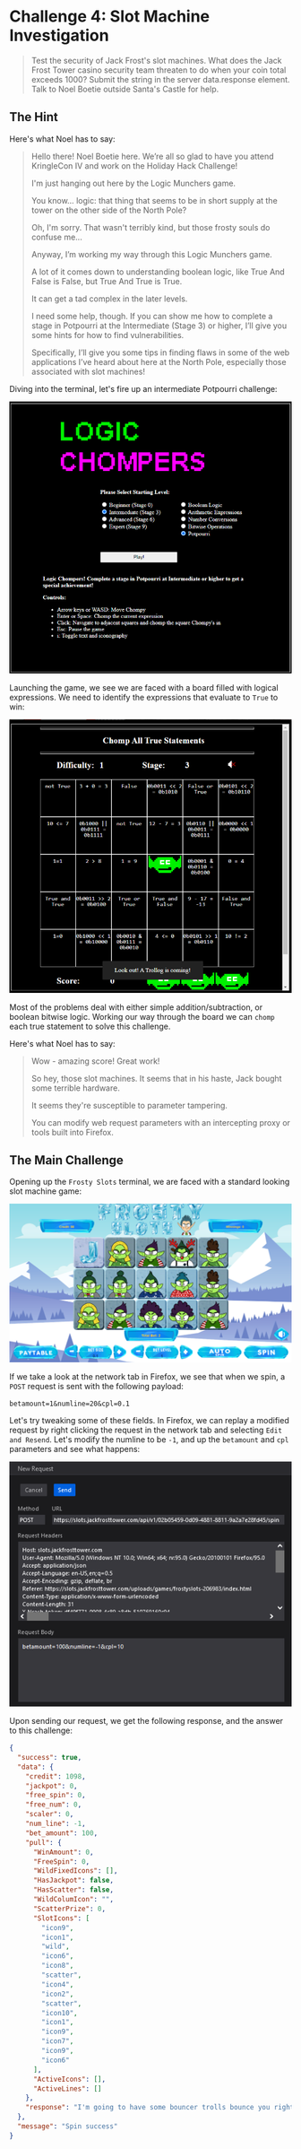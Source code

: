 # Challenge 4: Slot Machine Investigation

> Test the security of Jack Frost's slot machines. What does the Jack Frost Tower casino security team threaten to do when your coin total exceeds 1000? Submit the string in the server data.response element. Talk to Noel Boetie outside Santa's Castle for help.

## The Hint

Here's what Noel has to say:
 
> Hello there! Noel Boetie here. We’re all so glad to have you attend KringleCon IV and work on the Holiday Hack Challenge!
> 
> I'm just hanging out here by the Logic Munchers game.
> 
> You know… logic: that thing that seems to be in short supply at the tower on the other side of the North Pole?
> 
> Oh, I'm sorry. That wasn't terribly kind, but those frosty souls do confuse me...
> 
> Anyway, I’m working my way through this Logic Munchers game.
> 
> A lot of it comes down to understanding boolean logic, like True And False is False, but True And True is True.
> 
> It can get a tad complex in the later levels.
> 
> I need some help, though. If you can show me how to complete a stage in Potpourri at the Intermediate (Stage 3) or higher, I’ll give you some hints for how to find vulnerabilities.
> 
> Specifically, I’ll give you some tips in finding flaws in some of the web applications I’ve heard about here at the North Pole, especially those associated with slot machines!

Diving into the terminal, let's fire up an intermediate Potpourri challenge:

![Logic Chompers](LogicChompers.png)

Launching the game, we see we are faced with a board filled with logical expressions.  We need to identify the expressions that evaluate to `True` to win:

![Logic Chompers Gameplay](LogicChompers2.png)

Most of the problems deal with either simple addition/subtraction, or boolean bitwise logic.  Working our way through the board we can `chomp` each true statement to solve this challenge.

Here's what Noel has to say:

> Wow - amazing score! Great work!
> 
> So hey, those slot machines. It seems that in his haste, Jack bought some terrible hardware.
> 
> It seems they're susceptible to parameter tampering.
> 
> You can modify web request parameters with an intercepting proxy or tools built into Firefox.

## The Main Challenge

Opening up the `Frosty Slots` terminal, we are faced with a standard looking slot machine game:

![Frosty Slots](FrostySlots.png)

If we take a look at the network tab in Firefox, we see that when we spin, a `POST` request is sent with the following payload:

```
betamount=1&numline=20&cpl=0.1
```

Let's try tweaking some of these fields.  In Firefox, we can replay a modified request by right clicking the request in the network tab and selecting `Edit and Resend`.  Let's modify the numline to be `-1`, and up the `betamount` and `cpl` parameters and see what happens:

![Modified Request](FrostySlots-modified-request.png)

Upon sending our request, we get the following response, and the answer to this challenge:

```json
{
  "success": true,
  "data": {
    "credit": 1098,
    "jackpot": 0,
    "free_spin": 0,
    "free_num": 0,
    "scaler": 0,
    "num_line": -1,
    "bet_amount": 100,
    "pull": {
      "WinAmount": 0,
      "FreeSpin": 0,
      "WildFixedIcons": [],
      "HasJackpot": false,
      "HasScatter": false,
      "WildColumIcon": "",
      "ScatterPrize": 0,
      "SlotIcons": [
        "icon9",
        "icon1",
        "wild",
        "icon6",
        "icon8",
        "scatter",
        "icon4",
        "icon2",
        "scatter",
        "icon10",
        "icon1",
        "icon9",
        "icon7",
        "icon9",
        "icon6"
      ],
      "ActiveIcons": [],
      "ActiveLines": []
    },
    "response": "I'm going to have some bouncer trolls bounce you right out of this casino!"
  },
  "message": "Spin success"
}
```
